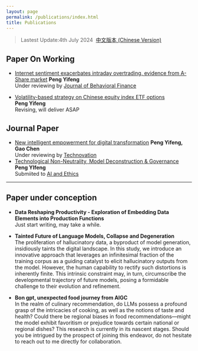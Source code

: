 ```yaml
---
layout: page
permalink: /publications/index.html
title: Publications
---
```


> Lastest Update:4th July 2024&nbsp;  [中文版本 (Chinese Version)](https://heliumpeng.github.io/file/publications-zh/)

## Paper On Working

- [Internet sentiment exacerbates intraday overtrading, evidence from A-Share market](https://arxiv.org/abs/2404.12001)
 **Peng Yifeng**<br>Under reviewing by [Journal of Behavioral Finance](https://rp.tandfonline.com/submission/create?journalCode=HBHF)<br>

- [Volatility-based strategy on Chinese equity index ETF options](https://arxiv.org/abs/2403.00474)<br>**Peng Yifeng**<br>Revising, will deliver ASAP

## Journal Paper

- [New intelligent empowerment for digital transformation](https://papers.ssrn.com/sol3/papers.cfm?abstract_id=4877072)
  **Peng Yifeng,** **Gao Chen**<br>Under reviewing by [Technovation](https://www.sciencedirect.com/journal/technovation)
- [Technological Non-Neutrality, Model Deconstruction & Governance](https://papers.ssrn.com/sol3/papers.cfm?abstract_id=4885346)
  **Peng YIfeng**<br>Submiited to [AI and Ethics](https://link.springer.com/journal/43681)
  <br>

---

## Paper under conception
  - **Data Reshaping Productivity - Exploration of Embedding Data Elements into Production Functions**<br>Just start writing, may take a while.


  - **Tainted Future of Language Models, Collapse and Degeneration**<br>The proliferation of hallucinatory data, a byproduct of model generation, insidiously taints the digital landscape. 
  In this study, we introduce an innovative approach that leverages an infinitesimal fraction of the training corpus as a guiding catalyst to elicit hallucinatory outputs from the model. However, the human capability to rectify such distortions is inherently finite. This intrinsic constraint may, in turn, circumscribe the developmental trajectory of future models, posing a formidable challenge to their evolution and refinement.

  - **Bon gpt, unexpected food journey from AIGC**<br>In the realm of culinary recommendation, do LLMs possess a profound grasp of the intricacies of cooking, as well as the notions of taste and health? Could there be regional biases in food recommendations—might the model exhibit favoritism or prejudice towards certain national or regional dishes? This research is currently in its nascent stages. Should you be intrigued by the prospect of joining this endeavor, do not hesitate to reach out to me directly for collaboration.
